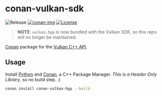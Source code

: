 # conan-vulkan-sdk

![Release][release-img] [![conan-img]][conan-url] [![License][license-img]][license-url]

> **NOTE**: `vulkan.hpp` is now bundled with the Vulkan SDK, so this repo will no longer be maintained. 

[Conan](https://conan.io) package for the [Vulkan C++ API](https://github.com/KhronosGroup/Vulkan-Hpp).

## Usage

Install [Python](https://www.python.org/downloads/) and [Conan](https://www.conan.io/), a C++ Package Manager. *This is a Header Only Library*, so no build step. :)

```bash
conan install conan-vulkan-hpp --build
```

[release-img]: https://img.shields.io/badge/release-1.0.30.0-B46BD6.svg?style=flat-square
[conan-img]: https://img.shields.io/badge/conan.io-1.0.30.0-green.svg?style=flat-square
[conan-url]: https://www.conan.io/source/vulkan-hpp/1.0.30.0/alaingalvan/testing
[license-img]: http://img.shields.io/:license-apache-blue.svg?style=flat-square
[license-url]: http://www.apache.org/licenses/LICENSE-2.0
